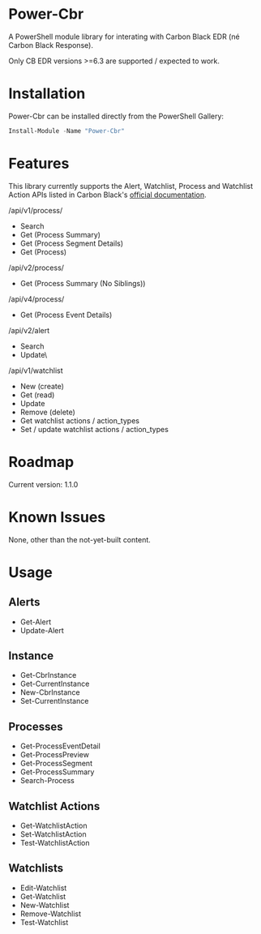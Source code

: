 # Power-Cbr
A PowerShell module library for interating with Carbon Black EDR (né Carbon Black Response).

Only CB EDR versions >=6.3 are supported / expected to work.

# Installation
Power-Cbr can be installed directly from the PowerShell Gallery:

```PowerShell
Install-Module -Name "Power-Cbr"
```

# Features
This library currently supports the Alert, Watchlist, Process and Watchlist Action APIs listed in Carbon Black's [official documentation](https://developer.carbonblack.com/reference/enterprise-response/6.3/rest-api/).

/api/v1/process/
* Search
* Get (Process Summary)
* Get (Process Segment Details)
* Get (Process)

/api/v2/process/
* Get (Process Summary (No Siblings))

/api/v4/process/
* Get (Process Event Details)

/api/v2/alert
* Search
* Update\

/api/v1/watchlist
* New (create)
* Get (read)
* Update
* Remove (delete)
* Get watchlist actions / action_types
* Set / update watchlist actions / action_types

# Roadmap
Current version: 1.1.0

# Known Issues
None, other than the not-yet-built content.

# Usage

## Alerts
* Get-Alert
* Update-Alert

## Instance
* Get-CbrInstance
* Get-CurrentInstance
* New-CbrInstance
* Set-CurrentInstance

## Processes
* Get-ProcessEventDetail
* Get-ProcessPreview
* Get-ProcessSegment
* Get-ProcessSummary
* Search-Process

## Watchlist Actions
* Get-WatchlistAction
* Set-WatchlistAction
* Test-WatchlistAction

## Watchlists
* Edit-Watchlist
* Get-Watchlist
* New-Watchlist
* Remove-Watchlist
* Test-Watchlist